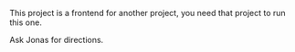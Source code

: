 This project is a frontend for another project, you need that project to run this one.

Ask Jonas for directions.
